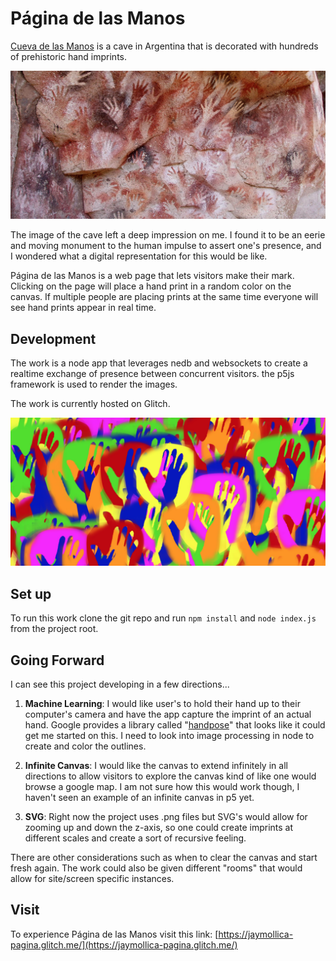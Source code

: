 # Página de las Manos

[Cueva de las Manos](https://en.wikipedia.org/wiki/Cueva_de_las_Manos) is a cave in Argentina that is decorated with hundreds of prehistoric hand imprints.

![a section of the cave showing outlines of hands](cueva.jpg)

The image of the cave left a deep impression on me. I found it to be an eerie and moving monument to the human impulse to assert one's presence, and I wondered what a digital representation for this would be like.

Página de las Manos is a web page that lets visitors make their mark. Clicking on the page will place a hand print in a random color on the canvas. If multiple people are placing prints at the same time everyone will see hand prints appear in real time.

## Development

The work is a node app that leverages nedb and websockets to create a realtime exchange of presence between concurrent visitors. the p5js framework is used to render the images.

The work is currently hosted on Glitch.

![a section of the digital version showing outlines of hands in many colors](pagina.jpg)

## Set up

To run this work clone the git repo and run `npm install` and `node index.js` from the project root.

## Going Forward

I can see this project developing in a few directions...

1. **Machine Learning**: I would like user's to hold their hand up to their computer's camera and have the app capture the imprint of an actual hand. Google provides a library called "[handpose](https://blog.tensorflow.org/2020/03/face-and-hand-tracking-in-browser-with-mediapipe-and-tensorflowjs.html)" that looks like it could get me started on this. I need to look into image processing in node to create and color the outlines.

2. **Infinite Canvas**: I would like the canvas to extend infinitely in all directions to allow visitors to explore the canvas kind of like one would browse a google map. I am not sure how this would work though, I haven't seen an example of an infinite canvas in p5 yet.

3. **SVG**: Right now the project uses .png files but SVG's would allow for zooming up and down the z-axis, so one could create imprints at different scales and create a sort of recursive feeling.

There are other considerations such as when to clear the canvas and start fresh again. The work could also be given different "rooms" that would allow for site/screen specific instances.

## Visit

To experience Página de las Manos visit this link: [https://jaymollica-pagina.glitch.me/](https://jaymollica-pagina.glitch.me/)


